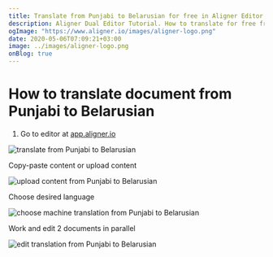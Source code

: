 ```yaml
---
title: Translate from Punjabi to Belarusian for free in Aligner Editor
description: Aligner Dual Editor Tutorial. How to translate for free from Punjabi to Belarusian. Aligner is multilingual document management platform. 
ogImage: "https://www.aligner.io/images/aligner-logo.png"
date: 2020-05-06T07:09:21+03:00
image: ../images/aligner-logo.png
onBlog: true
---
```


# How to translate document from Punjabi to Belarusian

1. Go to editor at [app.aligner.io](https://app.aligner.io "Aligner App web page")

![translate from Punjabi to Belarusian](../aligner-blank-editor.png "translate from Punjabi to Belarusian")

Copy-paste content or upload content

![upload content from Punjabi to Belarusian](../aligner-uploaded-document.png "upload content from Punjabi to Belarusian")

Choose desired language

![choose machine translation from Punjabi to Belarusian](../aligner-language-dropdown.png "choose machine translation from Punjabi to Belarusian")

Work and edit 2 documents in parallel

![edit translation from Punjabi to Belarusian](../aligner-double-sitded-editor.png "edit translation from Punjabi to Belarusian")

